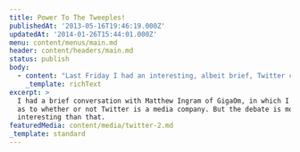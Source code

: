 ```yaml
---
title: Power To The Tweeples!
publishedAt: '2013-05-16T19:46:19.000Z'
updatedAt: '2014-01-26T15:44:01.000Z'
menu: content/menus/main.md
header: content/headers/main.md
status: publish
body:
  - content: "Last Friday I had an interesting, albeit brief, Twitter conversation with Matthew Ingram of GigaOm. Ingram has long argued that\_[Twitter is a media company](http://gigaom.com/2012/01/31/sorry-dick-but-twitter-is-definitely-a-media-entity), and\_[his story from Friday](http://paidcontent.org/2013/05/10/news-flash-twitter-doesnt-have-to-hire-journalists-to-be-a-powerful-media-competitor/)\_continued that line of thought. I took issue with the metaphor and the characterization of Twitter as a media company.\n\n[See the Storify and read the rest of this blog post on IBTimes' Fighting Words.](http://www.ibtimes.com/fighting-words/power-tweeples-1258651 \"Power To The Tweeples!\")\n"
    _template: richText
excerpt: >
  I had a brief conversation with Matthew Ingram of GigaOm, in which I disagreed
  as to whether or not Twitter is a media company. But the debate is more
  interesting than that.
featuredMedia: content/media/twitter-2.md
_template: standard
---
```


